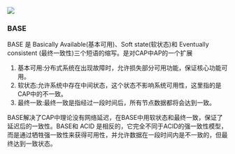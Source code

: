 ![](https://youpaiyun.zongqilive.cn/image/20200613104639.png)



### BASE

BASE 是 Basically Available(基本可用)、Soft state(软状态)和 Eventually consistent (最终一致性)三个短语的缩写。是对CAP中AP的一个扩展

1. 基本可用:分布式系统在出现故障时，允许损失部分可用功能，保证核心功能可用。
2. 软状态:允许系统中存在中间状态，这个状态不影响系统可用性，这里指的是CAP中的不一致。
3. 最终一致:最终一致是指经过一段时间后，所有节点数据都将会达到一致。

BASE解决了CAP中理论没有网络延迟，在BASE中用软状态和最终一致，保证了延迟后的一致性。BASE和 ACID 是相反的，它完全不同于ACID的强一致性模型，而是通过牺牲强一致性来获得可用性，并允许数据在一段时间内是不一致的，但最终达到一致状态。



